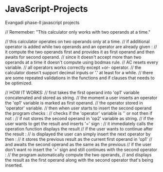 # JavaScript-Projects
Evangadi phase-II javascript projects

// Rememeber: "This calculator only works with two operands at a time."

// this calculator operates on two operands only at a time.
// if additional operator is added while two operands and an operator are already given :
    // it compute the two operands first and provides it as first operand and then awaits for second operand.
    // since it doesn't accept more than two operands at a time it doesn't compute using bodmas rule.
// AC resets every variable.
// all operators works correctly except +or- operator.
// the calculator doesn't support decimal inputs or '.' at least for a while.
// there are some repeated validations in the functions and if clauses that needs to be optimized.

// HOW IT WORKS:
    // first takes the first operand into 'op1' variable concatenated and stored as string.
    // the moment a user inserts an operator the 'op1' variable is marked as first operand.
    // the operator stored in 'operator' variable.
    // then when user starts to insert the second operand the program checks :
        // checks if the 'operator' variable is '' or not then if not :
            // if not stores the second operand in 'op2' variable as string.
    // if the user wants to get the result and inserts '=' sign :
        // it immediately calls the operation function displays the result
        // if the user wants to continue after the result :
            // is displayed the user can simply insert the next operator by then :
                // it stores the previous result as the current first operand in 'op1'
            // and awaits the second operand as the same as the previous
    // if the user don't want ro insert the '=' sign and still continues with the second operator :
        // the program automatically compute the two operands,
        // and displays the result as the first operand along with the second operator that's being inserted.


